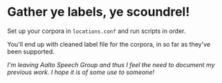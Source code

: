 # Gather ye labels, ye scoundrel!

Set up your corpora in `locations.conf` and run scripts in order.

You'll end up with cleaned label file for the corpora, in so far as they've been supported.

*I'm leaving Aalto Speech Group and thus I feel the need to document my previous work. I hope it is of some use to someone!*


